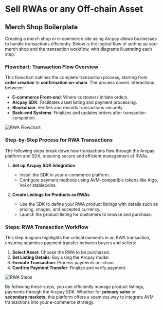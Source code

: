 # Sell RWAs or any Off-chain Asset

## Merch Shop Boilerplate

Creating a merch shop or e-commerce site using Arcpay allows businesses to handle transactions efficiently. Below is the logical flow of setting up your merch shop and the transaction workflow, with diagrams illustrating each step.

### Flowchart: Transaction Flow Overview

This flowchart outlines the complete transaction process, starting from **order creation** to **confirmation on-chain**. The process covers interactions between:
- **E-commerce Front-end**: Where customers initiate orders.
- **Arcpay SDK**: Facilitates asset listing and payment processing.
- **Blockchain**: Verifies and records transactions securely.
- **Back-end Systems**: Finalizes and updates orders after transaction completion.

<div class="rwa-images">
  <img 
    class="light-only zoomable" 
    src="/diagrams/rwa_flowchart_light.png" 
    alt="RWA Flowchart" 
    data-zoomable 
  />
  <img 
    class="dark-only zoomable" 
    src="/diagrams/rwa_flowchart_dark.png" 
    alt="RWA Flowchart" 
    data-zoomable 
  />
</div>

### Step-by-Step Process for RWA Transactions

The following steps break down how transactions flow through the Arcpay platform and SDK, ensuring secure and efficient management of RWAs.

1. **Set up Arcpay SDK Integration**  
   - Install the SDK in your e-commerce platform.
   - Configure payment methods using AVM-compatible tokens like Algo, Voi or stablecoins.

2. **Create Listings for Products as RWAs**  
   - Use the SDK to define your RWA product listings with details such as pricing, images, and accepted currency.
   - Launch the product listing for customers to browse and purchase.

### Steps: RWA Transaction Workflow

This step diagram highlights the critical moments in an RWA transaction, ensuring seamless payment transfer between buyers and sellers:

1. **Select Asset**: Choose the RWA to be purchased.
2. **Set Listing Details**: Buy using the Arcpay modal.
3. **Execute Transaction**: Process payments on-chain.
4. **Confirm Payment Transfer**: Finalize and verify payment.

<div class="rwa-images">
  <img 
    class="light-only" 
    src="/diagrams/rwa_steps_light.png" 
    alt="RWA Steps" 
  />
  <img 
    class="dark-only" 
    src="/diagrams/rwa_steps_dark.png" 
    alt="RWA Steps" 
  />
</div>

By following these steps, you can efficiently manage product listings, payments through the Arcpay SDK. Whether for **primary sales** or **secondary markets**, this platform offers a seamless way to integrate AVM transactions into your e-commerce strategy.

<script setup>
import { onMounted } from 'vue'
import mediumZoom from 'medium-zoom'

// Ensure zoom initializes with correct background and margin
onMounted(() => {
  mediumZoom('[data-zoomable]', {
    background: 'rgba(0, 0, 0, 0.6)', // Transparent background with dark overlay
  })
})
</script>

<style>
  /* Ensure only one theme's images are shown at a time */
  html.dark .light-only {
    display: none;
  }

  html:not(.dark) .dark-only {
    display: none;
  }

  /* Styling for all images */
  .zoomable img {
    width: 100%;
    height: auto;
    cursor: zoom-in; /* Indicate zoomable images */
  }

  /* Ensure zoomed images and overlay appear above all elements */
  .medium-zoom-overlay,
  .medium-zoom-image--opened {
    z-index: 1050 !important; /* Ensure it appears above the navbar and content */
  }

  /* Optional: Blur effect on the overlay background */
  .medium-zoom-overlay {
    backdrop-filter: blur(8px); /* Create the blur effect */
  }
</style>
